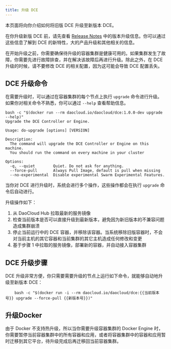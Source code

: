 ```yaml
---
title: 升级 DCE
---
```


本页面将向你介绍如何将旧版 DCE 升级至新版本 DCE。

在你升级新版 DCE 前，请先查看 [Release Notes](http://docs.daocloud.io/daocloud-enterprise/release-notes) 中的版本升级信息。你可以通过这些信息了解到 DCE 的新特性，大的产品升级和其他相关的信息。

在开始升级之前，你需要确保待升级的容器集群是健康可用的。如果集群发生了故障，你需要先进行故障排查，并在解决该故障后再进行升级。除此之外，在 DCE 升级的时候，请不要修改 DCE 的相关配置，因为这可能会导致 DCE 配置丢失。


## DCE 升级命令

在需要升级时，可以通过在容器集群的每个节点上执行 `upgrade` 命令进行升级。如果你对相关命令不熟悉，你可以通过 `--help` 查看帮助信息。
```
bash -c "$(docker run --rm daocloud.io/daocloud/dce:1.0.0-dev upgrade --help)"
Upgrade the DCE Controller or Engine.

Usage: do-upgrade [options] [VERSION]

Description:
  The command will upgrade the DCE Controller or Engine on this machine.
  You should run the command on every machine in your cluster

Options:
  -q, --quiet        Quiet. Do not ask for anything.
  --force-pull       Always Pull Image, default is pull when missing
  --no-experimental  Disable experimental Swarm Experimental Features.
```

当你对 DCE 进行升级时，系统会进行多个操作，这些操作都会在执行 `upgrade` 命令后自动进行。

升级操作如下：
1. 从 DaoCloud Hub 拉取最新的服务镜像
2. 检查当前版本是否可以直接升级到最新版本，避免因为新旧版本的不兼容问题造成集群崩溃
3. 停止当前运行中的 DCE 容器，并移除该容器。当系统移除旧版容器时，不会对当前主机的其它容器和当前集群的其它主机造成任何修改和变更
4. 基于步骤 1 中拉取的服务镜像，部署新的容器，并自动接入容器集群

## DCE 升级步骤

DCE 升级非常方便，你只需要需要升级的节点上运行如下命令，就能够自动地升级至新版本 DCE：
```
	bash -c "$(docker run -i --rm daocloud.io/daocloud/dce:{{当前版本号}} upgrade --force-pull {{新版本号}})"
```

## 升级Docker

由于 Docker 不支持热升级，所以当你需要升级容器集群的 Docker Engine 时，你需要暂停当前容器集群中的所有容器和应用，或者将容器集群中的容器和应用暂时迁移到其它平台，待升级完成后再迁移回当前容器集群。
